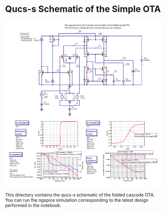 # Qucs-s Schematic of the Simple OTA

![Simple OTA.](/Amplifiers/OTAs/Folded%20Cascode%20OTA/Simulations/qucs-s/Folded_cascode_OTA.png)

This directory contains the qucs-s schematic of the folded cascode OTA. You can run the ngspice simulation corresponding to the latest design performed in the notebook.
